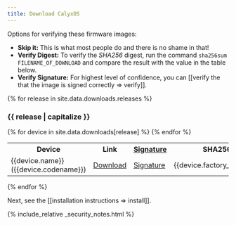 ```yaml
---
title: Download CalyxOS
---
```


Options for verifying these firmware images:

* **Skip it:** This is what most people do and there is no shame in that!
* **Verify Digest:** To verify the *SHA256* digest, run the command `sha256sum FILENAME_OF_DOWNLOAD` and compare the result with the value in the table below.
* **Verify Signature:** For highest level of confidence, you can [[verify the that the image is signed correctly => verify]].


{% for release in site.data.downloads.releases %}
<h3>{{ release | capitalize }}</h3>
<table class="table table-striped download">
  <tr><th>Device</th><th>Link</th><th><a href="{{ '/get/verify' | relative_url }}">Signature</a></th><th>SHA256</th></tr>
{% for device in site.data.downloads[release] %}
  <tr>
    <td>{{device.name}} ({{device.codename}})</td>
    <td><a href="{{device.factory_link}}">Download</a></td>
    <td><a href="{{device.factory_link | append: '.minisig' }}">Signature</a></td>
    <td class="hash">{{device.factory_sha256}}</td>
  </tr>
{% endfor %}
</table>
{% endfor %}

Next, see the [[installation instructions => install]].

{% include_relative _security_notes.html %}
